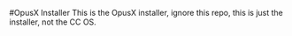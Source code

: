 #OpusX Installer
This is the OpusX installer, ignore this repo, this is just the installer, not the CC OS. 
